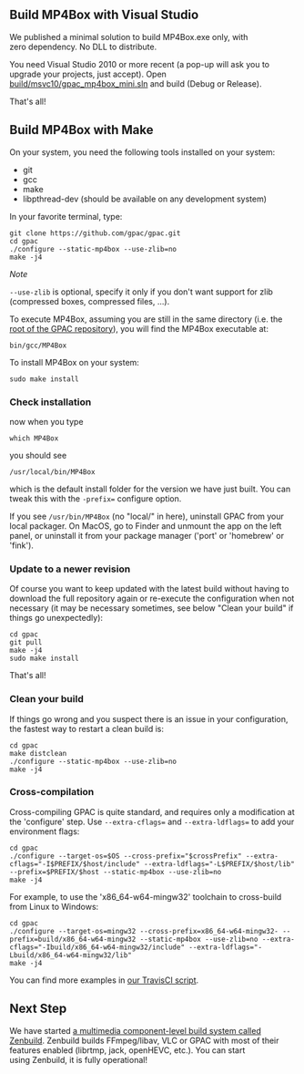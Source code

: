 
## Build MP4Box with Visual Studio

We published a minimal solution to build MP4Box.exe only, with zero dependency. No DLL to distribute.

You need Visual Studio 2010 or more recent (a pop-up will ask you to upgrade your projects, just accept). Open [build/msvc10/gpac\_mp4box\_mini.sln](https://github.com/gpac/gpac/blob/master/build/msvc10/gpac_mp4box_mini.sln) and build (Debug or Release).

That's all!

## Build MP4Box with Make

On your system, you need the following tools installed on your system:

*   git
*   gcc
*   make
*   libpthread-dev (should be available on any development system)

In your favorite terminal, type:

```
git clone https://github.com/gpac/gpac.git
cd gpac
./configure --static-mp4box --use-zlib=no
make -j4
```

_Note_

`--use-zlib` is optional, specify it only if you don't want support for zlib (compressed boxes, compressed files, ...).

To execute MP4Box, assuming you are still in the same directory (i.e. the [root of the GPAC repository](https://github.com/gpac/gpac)), you will find the MP4Box executable at:

```
bin/gcc/MP4Box
```

To install MP4Box on your system:

```
sudo make install
```

### Check installation

now when you type

```
which MP4Box
```

you should see

```
/usr/local/bin/MP4Box
```

which is the default install folder for the version we have just built. You can tweak this with the `-prefix=` configure option.

If you see `/usr/bin/MP4Box` (no "local/" in here), uninstall GPAC from your local packager. On MacOS, go to Finder and unmount the app on the left panel, or uninstall it from your package manager ('port' or 'homebrew' or 'fink').

### Update to a newer revision

Of course you want to keep updated with the latest build without having to download the full repository again or re-execute the configuration when not necessary (it may be necessary sometimes, see below "Clean your build" if things go unexpectedly):

```
cd gpac
git pull
make -j4
sudo make install
```

That's all!

### Clean your build

If things go wrong and you suspect there is an issue in your configuration, the fastest way to restart a clean build is:

```
cd gpac
make distclean
./configure --static-mp4box --use-zlib=no
make -j4
```

### Cross-compilation

Cross-compiling GPAC is quite standard, and requires only a modification at the 'configure' step. Use `--extra-cflags=` and `--extra-ldflags=` to add your environment flags:

```
cd gpac
./configure --target-os=$OS --cross-prefix="$crossPrefix" --extra-cflags="-I$PREFIX/$host/include" --extra-ldflags="-L$PREFIX/$host/lib" --prefix=$PREFIX/$host --static-mp4box --use-zlib=no
make -j4
```

For example, to use the 'x86\_64-w64-mingw32' toolchain to cross-build from Linux to Windows:

```
cd gpac
./configure --target-os=mingw32 --cross-prefix=x86_64-w64-mingw32- --prefix=build/x86_64-w64-mingw32 --static-mp4box --use-zlib=no --extra-cflags="-Ibuild/x86_64-w64-mingw32/include" --extra-ldflags="-Lbuild/x86_64-w64-mingw32/lib"
make -j4
```

You can find more examples in [our TravisCI script](https://github.com/gpac/gpac/blob/master/.travis.yml).

## Next Step

We have started [a multimedia component-level build system called Zenbuild](https://github.com/gpac/zenbuild). Zenbuild builds FFmpeg/libav, VLC or GPAC with most of their features enabled (librtmp, jack, openHEVC, etc.). You can start using Zenbuild, it is fully operational!

